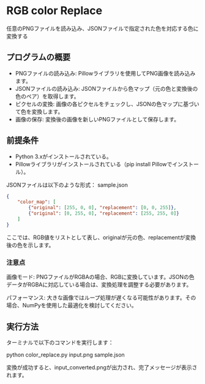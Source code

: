 # RGB color Replace
任意のPNGファイルを読み込み、JSONファイルで指定された色を対応する色に変換する


## プログラムの概要
<ul>
    <li>PNGファイルの読み込み: Pillowライブラリを使用してPNG画像を読み込みます。</li>
    <li>JSONファイルの読み込み: JSONファイルから色マップ（元の色と変換後の色のペア）を取得します。</li>
    <li>ピクセルの変換: 画像の各ピクセルをチェックし、JSONの色マップに基づいて色を変換します。</li>
    <li>画像の保存: 変換後の画像を新しいPNGファイルとして保存します。</li>
</ul>

## 前提条件
<ul>
    <li>Python 3.xがインストールされている。</li>
    <li>Pillowライブラリがインストールされている（pip install Pillowでインストール）。</li>
</ul>

JSONファイルは以下のような形式：
sample.json
```json
{
    "color_map": [
        {"original": [255, 0, 0], "replacement": [0, 0, 255]},
        {"original": [0, 255, 0], "replacement": [255, 255, 0]}
    ]
}
```

ここでは、RGB値をリストとして表し、originalが元の色、replacementが変換後の色を示します。

### 注意点
画像モード: PNGファイルがRGBAの場合、RGBに変換しています。JSONの色データがRGBAに対応している場合は、変換処理を調整する必要があります。

パフォーマンス: 大きな画像ではループ処理が遅くなる可能性があります。その場合、NumPyを使用した最適化を検討してください。

## 実行方法
ターミナルで以下のコマンドを実行します：

python color_replace.py input.png sample.json

変換が成功すると、input_converted.pngが出力され、完了メッセージが表示されます。




